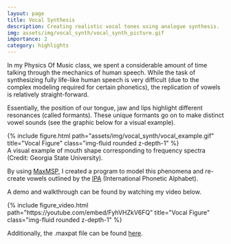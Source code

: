 ```yaml
---
layout: page
title: Vocal Synthesis
description: Creating realistic vocal tones using analogue synthesis.
img: assets/img/vocal_synth/vocal_synth_picture.gif
importance: 2
category: highlights
---
```


In my Physics Of Music class, we spent a considerable amount of time talking through the mechanics of human speech. While the task of synthesizing fully life-like human speech is very difficult (due to the complex modeling required for certain phonetics), the replication of vowels is relatively straight-forward.

Essentially, the position of our tongue, jaw and lips highlight different resonances (called formants). These unique formants go on to make distinct vowel sounds (see the graphic below for a visual example).

<div class="row justify-content-center">
    <div class="col-8 mt-3 mt-md-0">
        {% include figure.html path="assets/img/vocal_synth/vocal_example.gif" title="Vocal Figure" class="img-fluid rounded z-depth-1" %}
    </div>
</div>
<div class="caption">
    A visual example of mouth shape corresponding to frequency spectra (Credit: Georgia State University).
</div>

By using [MaxMSP](https://cycling74.com/products/max), I created a program to model this phenomena and re-create vowels outlined by the [IPA](https://en.wikipedia.org/wiki/International_Phonetic_Alphabet) (International Phonetic Alphabet).

A demo and walkthrough can be found by watching my video below.

<div class="row justify-content-center">
    <div class="col-8 mt-3 mt-md-0">
        {% include figure_video.html path="https://youtube.com/embed/FyhVHZkV6FQ" title="Vocal Figure" class="img-fluid rounded z-depth-1" %}
    </div>
</div>

Additionally, the .maxpat file can be found [here](https://drive.google.com/file/d/1aG9AmxvosqzcI9h03TReayqfvIFYOnCZ/view?usp=sharing).
